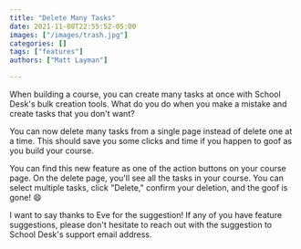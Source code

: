 ```yaml
---
title: "Delete Many Tasks"
date: 2021-11-08T22:55:52-05:00
images: ["/images/trash.jpg"]
categories: []
tags: ["features"]
authors: ["Matt Layman"]

---
```


When building a course,
you can create many tasks at once
with School Desk's bulk creation tools.
What do you do when you make a mistake
and create tasks
that you don't want?

<!--more-->

You can now delete many tasks
from a single page
instead of delete one at a time.
This should save you some clicks
and time
if you happen to goof
as you build your course.

You can find this new feature
as one of the action buttons
on your course page.
On the delete page,
you'll see all the tasks
in your course.
You can select multiple tasks,
click "Delete,"
confirm your deletion,
and the goof is gone! 😄

I want to say thanks to Eve
for the suggestion!
If any of you have feature suggestions,
please don't hesitate to reach out
with the suggestion
to School Desk's support email address.
